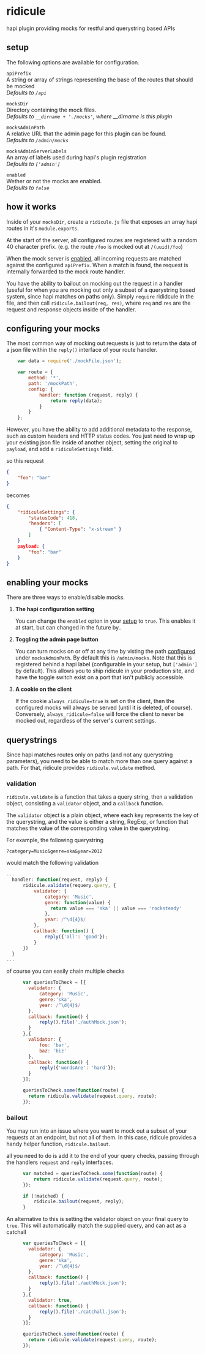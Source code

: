# ridicule

hapi plugin providing mocks for restful and querystring based APIs

## setup

The following options are available for configuration.

  `apiPrefix`  
  A string or array of strings representing the base of the routes that should
  be mocked  
  *Defaults to `/api`*

  `mocksDir`  
  Directory containing the mock files.  
  *Defaults to `__dirname + './mocks'`, where __dirname is this plugin*

  `mocksAdminPath`  
  A relative URL that the admin page for this plugin can be found.  
  *Defaults to `/admin/mocks`*

  `mocksAdminServerLabels`  
   An array of labels used during hapi's plugin registration  
  *Defaults to `['admin']`*

  `enabled`  
  Wether or not the mocks are enabled.  
  *Defaults to `false`*

## how it works
Inside of your `mocksDir`, create a `ridicule.js` file that exposes an array
hapi routes in it's `module.exports`.

At the start of the server, all configured routes are registered with a
random 40 character prefix. (e.g. the route `/foo` is mocked out at `/(uuid)/foo`)

When the mock server is [enabled](#enabling-your-mocks), all incoming requests are
matched against the configured `apiPrefix`. When a match is found, the request is
internally forwarded to the mock route handler.

You have the ability to bailout on mocking out the request in a handler (useful for
when you are mocking out only a subset of a querystring based system, since hapi
matches on paths only). Simply `require` rididcule in the file, and then call
`ridicule.bailout(req, res)`, where `req` and `res` are the request and response
objects inside of the handler.

## configuring your mocks

The most common way of mocking out requests is just to return the data of a json
file within the `reply()` interface of your route handler.

``` javascript
    var data = require('./mockFile.json');

    var route = {
        method: '*',
        path: '/mockPath',
        config: {
            handler: function (request, reply) {
                return reply(data);
            }
        }
    };
```

However, you have the ability to add additional metadata to the response, such as
custom headers and HTTP status codes.
You just need to wrap up your existing json file inside of another object,
setting the original to `payload`, and add a `ridiculeSettings` field.

so this request

```json
{
    "foo": "bar"
}
```

becomes
```json
{
    "ridiculeSettings": {
        "statusCode": 418,
        "headers": [
            { "Content-Type": "x-stream" }
        ]
    }
    payload: {
        "foo": "bar"
    }
}
```

## enabling your mocks

There are three ways to enable/disable mocks.

  1. **The hapi configuration setting**

     You can change the `enabled` opton in your [setup](#setup) to `true`. This enables
     it at start, but can changed in the future by..

  2. **Toggling the admin page button**

     You can turn mocks on or off at any time by visting the path [configured](#setup) under
     `mocksAdminPath`. By default this is `/admin/mocks`. Note that this is
     registered behind a hapi label (configurable in your setup, but `['admin']`
     by default). This allows you to ship ridicule in your production site, and
     have the toggle switch exist on a port that isn't publicly accessible.

  3. **A cookie on the client**

     If the cookie `always_ridicule=true` is set on the client, then the configured
     mocks will always be served (until it is deleted, of course). Conversely,
     `always_ridicule=false` will force the client to never be mocked out, regardless
     of the server's current settings.


## querystrings

Since hapi matches routes only on paths (and not any querystring parameters),
you need to be able to match more than one query against a path. For that,
ridicule provides `ridicule.validate` method.

### validation

`ridicule.validate` is a function that takes a query string, then a validation
object, consisting a `validator` object, and a `callback` function.

The `validator` object is a plain object, where each key represents the key of
the querystring, and the value is either a string, RegExp, or function that
matches the value of the corresponding value in the querystring.

For example, the following querystring

`?category=Music&genre=ska&year=2012`

would match the following validation

```javascript
...
  handler: function(request, reply) {
      ridicule.validate(requery.query, {
          validator: {
              category: 'Music',
              genre: function(value) {
                return value === 'ska' || value === 'rocksteady'
              },
              year: /^\d{4}$/
          },
          callback: function() {
              reply({'all': 'good'});
          }
      })
  }
...
```

of course you can easily chain multiple checks

```javascript
      var queriesToCheck = [{
        validator: {
            category: 'Music',
            genre:'ska',
            year: /^\d{4}$/
        },
        callback: function() {
            reply().file('./authMock.json');
        }
      },{
        validator: {
            foo: 'bar',
            baz: 'biz'
        },
        callback: function() {
            reply({'wordsAre': 'hard'});
        }
      }];

      queriesToCheck.some(function(route) {
        return ridicule.validate(request.query, route);
      });
```

### bailout

You may run into an issue where you want to mock out a subset of your requests at
an endpoint, but not all of them. In this case, ridicule provides a handy helper
function, `ridicule.bailout`.

all you need to do is add it to the end of your query checks, passing through
the handlers `request` and `reply` interfaces.

```javascript
      var matched = queriesToCheck.some(function(route) {
          return ridicule.validate(request.query, route);
      });

      if (!matched) {
          ridicule.bailout(request, reply);
      }
```

An alternative to this is setting the validator object on your final query to
`true`. This will automatically match the supplied query, and can act as a catchall

```javascript
      var queriesToCheck = [{
        validator: {
            category: 'Music',
            genre:'ska',
            year: /^\d{4}$/
        },
        callback: function() {
            reply().file('./authMock.json');
        }
      },{
        validator: true,
        callback: function() {
            reply().file('./catchall.json');
        }
      }];

      queriesToCheck.some(function(route) {
        return ridicule.validate(request.query, route);
      });
```
